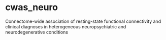 # cwas_neuro
Connectome-wide association of resting-state functional connectivity and clinical diagnoses in heterogeneous neuropsychiatric and neurodegenerative conditions

